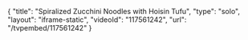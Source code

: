{
    "title": "Spiralized Zucchini Noodles with Hoisin Tufu",
    "type": "solo",
    "layout": "iframe-static",
    "videoId": "117561242",
    "url": "\/tvpembed\/117561242"
}